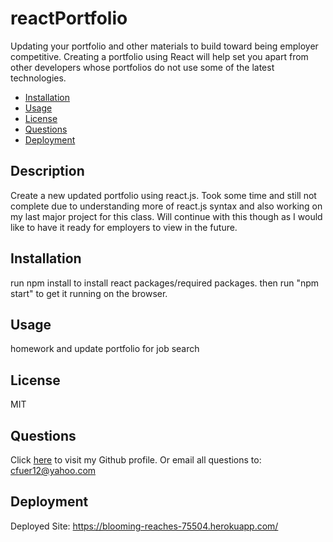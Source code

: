 # reactPortfolio
Updating your portfolio and other materials to build toward being employer competitive. Creating a portfolio using React will help set you apart from other developers whose portfolios do not use some of the latest technologies.
  
  * [Installation](#installation)
  * [Usage](#usage)
  * [License](#license)
  * [Questions](#questions)
  * [Deployment](#deployment)
  
  ## Description
  Create a new updated portfolio using react.js. Took some time and still not complete due to understanding more of react.js syntax and also working on my last major project for this class. Will continue with this though as I would like to have it ready for employers to view in the future.
  
  ## Installation
  run npm install to install react packages/required packages. then run "npm start" to get it running on the browser.
  
  ## Usage
  homework and update portfolio for job search
  
  ## License
  MIT
  
  ## Questions
  Click [here](https://github.com/cfuer12) to visit my Github profile.
  Or email all questions to: cfuer12@yahoo.com

  ## Deployment
  Deployed Site:
  https://blooming-reaches-75504.herokuapp.com/
